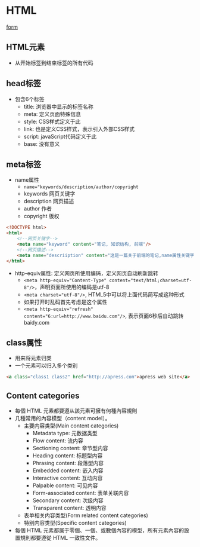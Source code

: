 # HTML


[form](HTML_Element_Form.md)

## HTML元素

- 从开始标签到结束标签的所有代码

## head标签

- 包含6个标签
  - title: 浏览器中显示的标签名称
  - meta: 定义页面特殊信息
  - style: CSS样式定义于此
  - link: 也是定义CSS样式，表示引入外部CSS样式
  - script: javaScript代码定义于此
  - base: 没有意义

## meta标签

- name属性
  - `name="keywords/description/author/copyright`
  - keywords 网页关键字
  - description 网页描述
  - author 作者
  - copyright 版权

```html
<!DOCTYPE html>
<html>
    <!--网页关键字-->
    <meta name="keyword" content="笔记, 知识结构, 前端"/>
    <!--网页描述-->
    <meta name="descriiption" content="这是一篇关于前端的笔记,name属性关键字description是用来做网页的描述"/>
</html>
```

- http-equiv属性: 定义网页所使用编码，定义网页自动刷新跳转
  - ```<meta http-equiv="Content-Type" content="text/html;charset=utf-8"/>```，声明页面所使用的编码是utf-8
  - ```<meta charset="utf-8"/>```, HTML5中可以将上面代码简写成这种形式
  - 如果打开时乱码首先考虑是这个属性
  - ```<meta http-equiv="refresh" content="6:url=http://www.baidu.com"/>```, 表示页面6秒后自动跳转baidy.com

## class属性

- 用来将元素归类
- 一个元素可以归入多个类别

```html
<a class="class1 class2" href="http://apress.com">apress web site</a>
```

## Content categories

- 每個 HTML 元素都要遵从該元素可擁有何種內容規則
- 几種常用的內容模型（content model）。
  - 主要内容类型(Main content categories)
    - Metadata type: 元数据类型
    - Flow content: 流内容
    - Sectioning content: 章节型内容
    - Heading content: 标题型内容
    - Phrasing content: 段落型内容
    - Embedded content: 嵌入内容
    - Interactive content: 互动内容
    - Palpable content: 可见内容
    - Form-associated content: 表单关联内容
    - Secondary content: 次级内容
    - Transparent content: 透明内容
  - 表单相关内容类型(Form related content categories)
  - 特别内容类型(Specific content categories)
- 每個 HTML 元素都属于零個、一個、或數個內容的模型，所有元素內容的設置規則都要遵從 HTML 一致性文件。


